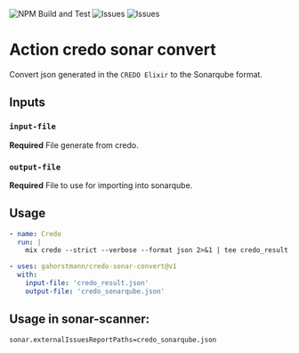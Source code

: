 ![NPM Build and Test](https://img.shields.io/github/workflow/status/gahorstmann/credo-sonar-convert/NPM%20Build%20and%20Test?label=Build%20and%20Test) 
![Issues](https://img.shields.io/github/issues/gahorstmann/credo-sonar-convert?label=Issues) 
![Issues](https://img.shields.io/github/stars/gahorstmann/credo-sonar-convert?label=Stars)

# Action credo sonar convert 

Convert json generated in the `CREDO Elixir` to the Sonarqube format.

## Inputs

### `input-file`
**Required** File generate from credo.

### `output-file`

**Required** File to use for importing into sonarqube.

## Usage

```yaml
- name: Credo 
  run: |
    mix credo --strict --verbose --format json 2>&1 | tee credo_result.json

- uses: gahorstmann/credo-sonar-convert@v1
  with:
    input-file: 'credo_result.json'
    output-file: 'credo_sonarqube.json'
```

## Usage in sonar-scanner:
```
sonar.externalIssuesReportPaths=credo_sonarqube.json
```
